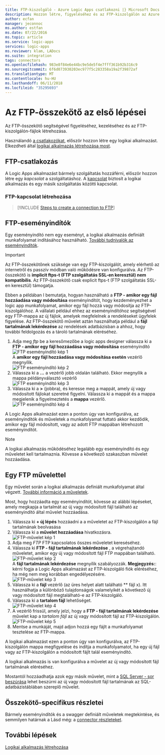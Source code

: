 ```yaml
---
title: FTP-kiszolgáló - Azure Logic Apps csatlakozni |} Microsoft Docs
description: Hozzon létre, figyeléséhez és az FTP-kiszolgálón az Azure Logic Apps fájlok kezelése
author: ecfan
manager: jeconnoc
ms.author: estfan
ms.date: 07/22/2016
ms.topic: article
ms.service: logic-apps
services: logic-apps
ms.reviewer: klam, LADocs
ms.suite: integration
tags: connectors
ms.openlocfilehash: 983e8f84e6e44bc9e5de5f4e7fff361b92b316c9
ms.sourcegitcommit: 6f6d073930203ec977f5c283358a19a2f39872af
ms.translationtype: MT
ms.contentlocale: hu-HU
ms.lasthandoff: 06/11/2018
ms.locfileid: "35295693"
---
```

# <a name="get-started-with-the-ftp-connector"></a>Az FTP-összekötő az első lépései
Az FTP-összekötő segítségével figyeléséhez, kezeléséhez és az FTP-kiszolgálón-fájlok létrehozása. 

Használandó [a csatlakozókat](apis-list.md), először hozzon létre egy logikai alkalmazást. Elkezdheti által [logikai alkalmazás létrehozása most](../logic-apps/quickstart-create-first-logic-app-workflow.md).

## <a name="connect-to-ftp"></a>FTP-csatlakozás
A Logic Apps alkalmazást bármely szolgáltatás hozzáférni, először hozzon létre egy *kapcsolat* a szolgáltatáshoz. A [kapcsolat](connectors-overview.md) biztosít a logikai alkalmazás és egy másik szolgáltatás közötti kapcsolat.  

### <a name="create-a-connection-to-ftp"></a>FTP-kapcsolat létrehozása
> [!INCLUDE [Steps to create a connection to FTP](../../includes/connectors-create-api-ftp.md)]
> 
> 

## <a name="use-a-ftp-trigger"></a>FTP-eseményindítók
Egy eseményindító nem egy eseményt, a logikai alkalmazás definiált munkafolyamat indításához használható. [További tudnivalók az eseményindítók](../logic-apps/logic-apps-overview.md#logic-app-concepts).  

> [!IMPORTANT]
> Az FTP-összekötőnek szüksége van egy FTP-kiszolgálót, amely elérhető az internetről és passzív módban való működésre van konfigurálva. Az FTP-összekötő is **implicit ftps-t (FTP szolgáltatás SSL-en keresztül) nem kompatibilis**. Az FTP-összekötő csak explicit ftps-t (FTP szolgáltatás SSL-en keresztül) támogatja.  
> 
> 

Ebben a példában I bemutatja, hogyan használható a **FTP - amikor egy fájl hozzáadása vagy módosítása** eseményindítót, hogy kezdeményezhet a logic app munkafolyamat, amikor egy fájl hozzá vagy módosítja az FTP-kiszolgálóhoz. A vállalati például ehhez az eseményindítóhoz segítségével egy FTP-mappa az új fájlok, amelyek megfelelnek a rendeléseket ügyfelek figyelése.  Az FTP-összekötő művelet aztán használhatja például a **fájl tartalmának lekérdezése** az rendelések adatbázisban a ahhoz, hogy további feldolgozás és a tároló tartalmának eléréséhez.

1. Adja meg *ftp* be a keresőmezőbe a logic apps designer válassza ki a **FTP - amikor egy fájl hozzáadása vagy módosítása** eseményindító   
   ![FTP eseményindító kép 1](./media/connectors-create-api-ftp/ftp-trigger-1.png)  
   A **amikor egy fájl hozzáadása vagy módosítása esetén** vezérlő megnyílik.  
   ![FTP eseményindító kép 2](./media/connectors-create-api-ftp/ftp-trigger-2.png)  
2. Válassza ki a **...**  a vezérlő jobb oldalán található. Ekkor megnyílik a mappa példányválasztó vezérlő  
   ![FTP eseményindító kép 3](./media/connectors-create-api-ftp/ftp-trigger-3.png)  
3. Válassza ki a **>** (jobbra), és keresse meg a mappát, amely új vagy módosított fájlokat szeretné figyelni. Válassza ki a mappát és a mappa megjelenik a figyelmeztetés a **mappa** vezérlő.  
   ![FTP eseményindító kép 4](./media/connectors-create-api-ftp/ftp-trigger-4.png)   

A Logic Apps alkalmazást ezen a ponton úgy van konfigurálva, az eseményindítók és műveletek a munkafolyamat futtató akkor kezdődik, amikor egy fájl módosított, vagy az adott FTP mappában létrehozott eseményindítót. 

> [!NOTE]
> A logikai alkalmazás működéséhez legalább egy eseményindító és egy műveletet kell tartalmaznia. Kövesse a következő szakaszban művelet hozzáadása.  
> 
> 

## <a name="use-a-ftp-action"></a>Egy FTP művelettel
Egy művelet során a logikai alkalmazás definiált munkafolyamat által végzett. [További információ a műveletek](../logic-apps/logic-apps-overview.md#logic-app-concepts).  

Most, hogy hozzáadta egy eseményindítót, kövesse az alábbi lépéseket, amely megkapja a tartalmát az új vagy módosított fájl található az eseményindító által művelet hozzáadása.    

1. Válassza ki **+ új lépés** hozzáadni a a műveletet az FTP-kiszolgálón a fájl tartalmának beolvasása  
2. Válassza ki a **művelet hozzáadása** hivatkozásra.  
   ![FTP-művelet kép 1](./media/connectors-create-api-ftp/ftp-action-1.png)  
3. Adja meg *FTP* FTP kapcsolatos összes műveletet kereséséhez.
4. Válassza ki **FTP - fájl tartalmának lekérdezése** , a végrehajtandó műveletet, amikor egy új vagy módosított fájl FTP mappában található.      
   ![FTP-művelet kép 2](./media/connectors-create-api-ftp/ftp-action-2.png)  
   A **fájl tartalmának lekérdezése** megnyílik szabályozzák. **Megjegyzés:**: kérni fogja a Logic Apps alkalmazást az FTP-kiszolgáló fiók eléréséhez, ha még nem meg korábban engedélyezésére.  
   ![FTP-művelet kép 3](./media/connectors-create-api-ftp/ftp-action-3.png)   
5. Válassza ki a **fájl** vezérlő (az üres helyet alatt található ** fájl x). Itt használhatja a különböző tulajdonságok valamelyikét a következő új vagy módosított fájl megtalálható-e az FTP-kiszolgáló.  
6. Válassza ki a **tartalom fájl** lehetőséget.  
   ![FTP-művelet kép 4](./media/connectors-create-api-ftp/ftp-action-4.png)   
7. A vezérlő frissül, amely jelzi, hogy a **FTP - fájl tartalmának lekérdezése** művelet kap a *tartalom fájl* az új vagy módosított fájl az FTP-kiszolgálón.      
   ![FTP-művelet kép 5](./media/connectors-create-api-ftp/ftp-action-5.png)     
8. Mentse a munkáját, majd adjon hozzá egy fájlt a munkafolyamat tesztelése az FTP-mappa.    

A logikai alkalmazást ezen a ponton úgy van konfigurálva, az FTP-kiszolgálón mappa megfigyelése és indítja a munkafolyamatot, ha egy új fájl vagy az FTP-kiszolgálón a módosított fájlt talál eseményindító. 

A logikai alkalmazás is van konfigurálva a művelet az új vagy módosított fájl tartalmának eléréséhez.

Mostantól hozzáadhatja azok egy másik művelet, mint a [SQL Server - sor beszúrása](connectors-create-api-sqlazure.md) lehet beszúrni az új vagy módosított fájl tartalmának az SQL-adatbázistáblában szereplő művelet.  

## <a name="connector-specific-details"></a>Összekötő-specifikus részletei

Bármely eseményindítók és a swagger definiált műveletek megtekintése, és semmilyen határnak a Lásd még: a [connector részleteket](/connectors/ftpconnector/). 

## <a name="next-steps"></a>További lépések
[Logikai alkalmazás létrehozása](../logic-apps/quickstart-create-first-logic-app-workflow.md)

